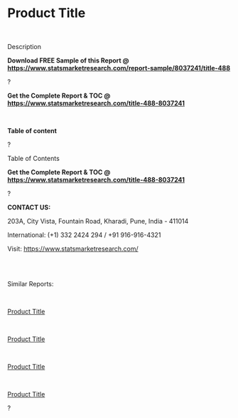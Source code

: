 <h1>Product Title</h1><br/><p>Description</p>
 
 
 
 <div><b>Download FREE Sample of this Report @ <a href="https://www.statsmarketresearch.com/download-free-sample/8037241/title-488">https://www.statsmarketresearch.com/report-sample/8037241/title-488</a></b></div>
 
 
 
 <p>? </p>
 
 
 
 <div><b>Get the Complete Report & TOC @ <a href="https://www.statsmarketresearch.com/title-488-8037241">https://www.statsmarketresearch.com/title-488-8037241</a></b></div>
 
 
 
 <p><br />
 
 <b>Table of content</b></p>
 
 
 
 <p>? </p>
 
 
 
 <p>Table of Contents</p>
 
 
 
 <div><b>Get the Complete Report & TOC @ <a href="https://www.statsmarketresearch.com/title-488-8037241">https://www.statsmarketresearch.com/title-488-8037241</a></b></div>
 
 
 
 <p>? </p>
 
 
 
 <p><b>CONTACT US:</b><br />
 
 203A, City Vista, Fountain Road, Kharadi, Pune, India - 411014<br />
 
 International: (+1) 332 2424 294 / +91 916-916-4321<br />
 
 Visit: <a href="https://www.statsmarketresearch.com/">https://www.statsmarketresearch.com/</a><br />
 
 <br />
 
 <br />
 
 Similar Reports:<br />
 
 <br />
 
 <a href="https://www.statsmarketresearch.com/title-296-8039050">Product Title</a><br />
 
 <br />
 
 <a href="https://www.statsmarketresearch.com/title-343-8038849">Product Title</a><br />
 
 <br />
 
 <a href="https://www.statsmarketresearch.com/title-427-8038648">Product Title</a><br />
 
 <br />
 
 <a href="https://www.statsmarketresearch.com/title-489-8038447">Product Title</a><br />
 
 ? </p>